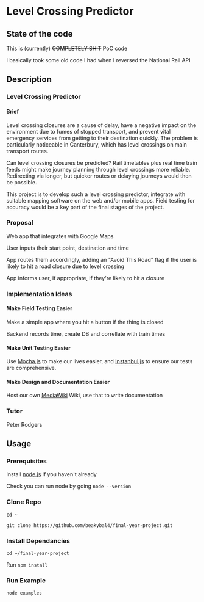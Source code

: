 # Level Crossing Predictor

## State of the code
This is (currently) ~~COMPLETELY SHIT~~ PoC code

I basically took some old code I had when I reversed the National Rail API

## Description

### Level Crossing Predictor

#### Brief

Level crossing closures are a cause of delay, have a negative impact on the environment due to fumes of stopped transport, and prevent vital emergency services from getting to their destination quickly. The problem is particularly noticeable in Canterbury, which has level crossings on main transport routes.

Can level crossing closures be predicted? Rail timetables plus real time train feeds might make journey planning through level crossings more reliable. Redirecting via longer, but quicker routes or delaying journeys would then be possible.

This project is to develop such a level crossing predictor, integrate with suitable mapping software on the web and/or mobile apps. Field testing for accuracy would be a key part of the final stages of the project.

### Proposal
Web app that integrates with Google Maps

User inputs their start point, destination and time

App routes them accordingly, adding an "Avoid This Road" flag if the user is likely to hit a road closure due to level crossing 

App informs user, if appropriate, if they're likely to hit a closure


### Implementation Ideas



#### Make Field Testing Easier
Make a simple app where you hit a button if the thing is closed

Backend records time, create DB and correllate with train times

#### Make Unit Testing Easier
Use [Mocha.js](http://mochajs.org/) to make our lives easier, and [Instanbul.js](https://github.com/gotwarlost/istanbul) to ensure our tests are comprehensive.


#### Make Design and Documentation Easier
Host our own [MediaWiki](https://www.mediawiki.org/wiki/MediaWiki) Wiki, use that to write documentation

### Tutor
Peter Rodgers


## Usage

### Prerequisites
Install [node.js](https://nodejs.org/) if you haven't already

Check you can run node by going `node --version`


### Clone Repo
`cd ~`

`git clone https://github.com/beakybal4/final-year-project.git`


###  Install Dependancies
`cd ~/final-year-project`

Run `npm install` 

### Run Example
 `node examples`